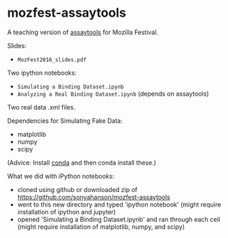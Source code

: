 # mozfest-assaytools
A teaching version of [assaytools](https://github.com/choderalab/assaytools) for Mozilla Festival.

Slides:
 - `MozFest2016_slides.pdf`

Two ipython notebooks:
 - `Simulating a Binding Dataset.ipynb`
 - `Analyzing a Real Binding Dataset.ipynb` (depends on assaytools)

Two real data .xml files.

Dependencies for Simulating Fake Data:
 - matplotlib
 - numpy
 - scipy

(Advice: Install [conda](http://conda.pydata.org/docs/install/quick.html) and then conda install these.)

What we did with iPython notebooks:
 - cloned using github or downloaded zip of https://github.com/sonyahanson/mozfest-assaytools
 - went to this new directory and typed 'ipython notebook' (might require installation of ipython and jupyter)
 - opened 'Simulating a Binding Dataset.ipynb' and ran through each cell (might require installation of matplotlib, numpy, and scipy)
